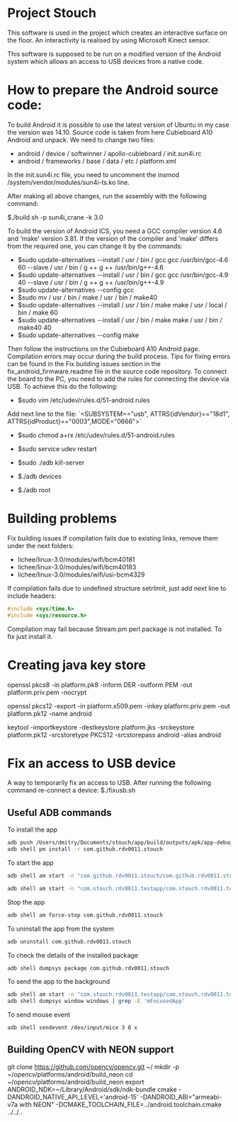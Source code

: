 # Project Stouch

This software is used in the project which creates an interactive surface on the floor. An interactivity is realised by using Microsoft Kinect sensor.

This software is supposed to be run on a modified version of the Android system which allows an access to USB devices from a native code.

# How to prepare the Android source code:
To build Android it is possible to use the latest version of Ubuntu in my case the version was 14.10. Source code is taken from here Cubieboard A10 Android and unpack. We need to change two files:

* android / device / softwinner / apollo-cubieboard / init.sun4i.rc
* android / frameworks / base / data / etc / platform.xml

In the init.sun4i.rc file, you need to uncomment the insmod /system/vendor/modules/sun4i-ts.ko line.

After making all above changes, run the assembly with the following command:

$./build.sh -p sun4i_crane -k 3.0

To build the version of Android ICS, you need a GCC compiler version 4.6 and 'make' version 3.81. If the version of the compiler and 'make' differs from the required one, you can change it by the commands:

* $sudo update-alternatives --install / usr / bin / gcc gcc /usr/bin/gcc-4.6 60 --slave / usr / bin / g ++ g ++ /usr/bin/g++-4.6
* $sudo update-alternatives --install / usr / bin / gcc gcc /usr/bin/gcc-4.9 40 --slave / usr / bin / g ++ g ++ /usr/bin/g++-4.9
* $sudo update-alternatives --config gcc
* $sudo mv / usr / bin / make / usr / bin / make40
* $sudo update-alternatives --install / usr / bin / make make / usr / local / bin / make 60
* $sudo update-alternatives --install / usr / bin / make make / usr / bin / make40 40
* $sudo update-alternatives --config make

Then follow the instructions on the Cubieboard A10 Android page. Compilation errors may occur during the build process. Tips for fixing errors can be found in the Fix building issues section in the fix_android_firmware.readme file in the source code repository.
To connect the board to the PC, you need to add the rules for connecting the device via USB. To achieve this do the following:
* $sudo vim /etc/udev/rules.d/51-android.rules

Add next line to the file:
´<SUBSYSTEM=="usb", ATTRS{idVendor}=="18d1", ATTRS{idProduct}=="0003",MODE="0666">´

* $sudo chmod a+rx /etc/udev/rules.d/51-android.rules
* $sudo service udev restart

* $sudo ./adb kill-server
* $./adb devices
* $./adb root

# Building problems

Fix building issues
If compilation fails due to existing links, remove them under the next folders:
* lichee/linux-3.0/modules/wifi/bcm40181
* lichee/linux-3.0/modules/wifi/bcm40183
* lichee/linux-3.0/modules/wifi/usi-bcm4329

If compilation fails due to undefined structure setrlimit, just add next line to include headers:
```c++
#include <sys/time.h>
#include <sys/resource.h>
```

Compilation may fail because Stream.pm perl package is not installed. To fix just install it.

# Creating java key store

openssl pkcs8 -in platform.pk8 -inform DER -outform PEM -out platform.priv.pem -nocrypt

openssl pkcs12 -export -in platform.x509.pem -inkey platform.priv.pem -out platform.pk12 -name android

keytool -importkeystore -destkeystore platform.jks -srckeystore platform.pk12 -srcstoretype PKCS12 -srcstorepass android -alias android

# Fix an access to USB device

A way to temporarily fix an access to USB. After running the following command re-connect a device:
$./fixusb.sh

## Useful ADB commands

To install the app
``` bash
adb push /Users/dmitry/Documents/stouch/app/build/outputs/apk/app-debug.apk /data/local/tmp/com.github.rdv0011.stouch
adb shell pm install -r com.github.rdv0011.stouch
```

To start the app
``` bash
adb shell am start -n "com.github.rdv0011.stouch/com.github.rdv0011.stouch.STouchActivity" -a android.intent.action.MAIN -c android.intent.category.LAUNCHER -D

adb shell am start -n "com.stouch.rdv0011.testapp/com.stouch.rdv0011.testapp.Test" -a android.intent.action.MAIN -c android.intent.category.LAUNCHER
```

Stop the app
``` bash
adb shell am force-stop com.github.rdv0011.stouch
```

To uninstall the app from the system
``` bash
adb uninstall com.github.rdv0011.stouch
```

To check the details of the installed package
``` bash
adb shell dumpsys package com.github.rdv0011.stouch
```

To send the app to the background
``` bash
adb shell am start -n "com.stouch.rdv0011.testapp/com.stouch.rdv0011.testapp.Test" -a android.intent.action.MAIN -c android.intent.category.LAUNCHER
adb shell dumpsys window windows | grep -E 'mFocusedApp'
```

To send mouse event
``` bash
adb shell sendevent /dev/input/mice 3 0 x
```

## Building OpenCV with NEON support
git clone https://github.com/opencv/opencv.git ~/
mkdir -p ~/opencv/platforms/android/build_neon
cd ~/opencv/platforms/android/build_neon
export ANDROID_NDK=~/Library/Android/sdk/ndk-bundle
cmake -DANDROID_NATIVE_API_LEVEL='android-15' -DANDROID_ABI="armeabi-v7a with NEON" -DCMAKE_TOOLCHAIN_FILE=../android.toolchain.cmake ../../..